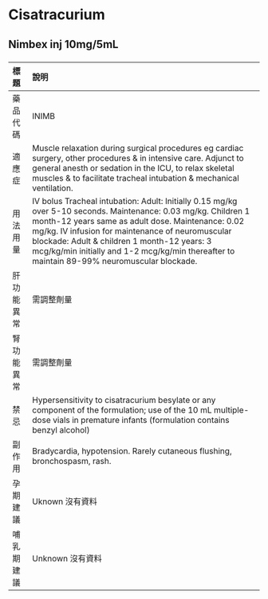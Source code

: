 # Cisatracurium

## Nimbex inj 10mg/5mL

##### 

| 標題       | 說明                                                                                                                                                                                                                                                                                                                                                                   |
|:-----------|:-----------------------------------------------------------------------------------------------------------------------------------------------------------------------------------------------------------------------------------------------------------------------------------------------------------------------------------------------------------------------|
| 藥品代碼   | INIMB                                                                                                                                                                                                                                                                                                                                                                  |
| 適應症     | Muscle relaxation during surgical procedures eg cardiac surgery, other procedures & in intensive care. Adjunct to general anesth or sedation in the ICU, to relax skeletal muscles & to facilitate tracheal intubation & mechanical ventilation.                                                                                                                       |
| 用法用量   | IV bolus Tracheal intubation: Adult: Initially 0.15 mg/kg over 5-10 seconds. Maintenance: 0.03 mg/kg. Children 1 month-12 years same as adult dose. Maintenance: 0.02 mg/kg. IV infusion for maintenance of neuromuscular blockade: Adult & children 1 month-12 years: 3 mcg/kg/min initially and 1-2 mcg/kg/min thereafter to maintain 89-99% neuromuscular blockade. |
| 肝功能異常 | 需調整劑量                                                                                                                                                                                                                                                                                                                                                             |
| 腎功能異常 | 需調整劑量                                                                                                                                                                                                                                                                                                                                                             |
| 禁忌       | Hypersensitivity to cisatracurium besylate or any component of the formulation; use of the 10 mL multiple-dose vials in premature infants (formulation contains benzyl alcohol)                                                                                                                                                                                        |
| 副作用     | Bradycardia, hypotension. Rarely cutaneous flushing, bronchospasm, rash.                                                                                                                                                                                                                                                                                               |
| 孕期建議   | Uknown 沒有資料                                                                                                                                                                                                                                                                                                                                                        |
| 哺乳期建議 | Unknown 沒有資料                                                                                                                                                                                                                                                                                                                                                       |

